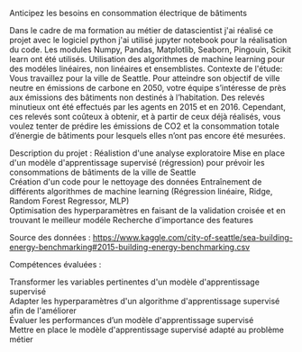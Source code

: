 
Anticipez les besoins en consommation électrique de bâtiments



Dans le cadre de ma formation au métier de datascientist j'ai réalisé ce projet avec le logiciel python j'ai utilisé jupyter notebook pour la réalisation du code. Les modules Numpy, Pandas, Matplotlib, Seaborn, Pingouin, Scikit learn ont été utilisés. Utilisation des algorithmes de machine learning pour des modéles linéaires, non linéaires et ensemblistes. 
Contexte de l'étude:
Vous travaillez pour la ville de Seattle. Pour atteindre son objectif de ville neutre en émissions de carbone en 2050, votre équipe s’intéresse de près aux émissions des bâtiments non destinés à l’habitation.
Des relevés minutieux ont été effectués par les agents en 2015 et en 2016. Cependant, ces relevés sont coûteux à obtenir, et à partir de ceux déjà réalisés, vous voulez tenter de prédire les émissions de CO2 et la consommation totale d’énergie de bâtiments pour lesquels elles n’ont pas encore été mesurées.


Description du projet :
  Réalistion d'une analyse exploratoire
  Mise en place d'un modèle d'apprentissage supervisé (régression) pour prévoir les consommations de bâtiments de la ville de Seattle     
  Création d'un code pour le nettoyage des données 
  Entraînement de différents algorithmes de machine learning (Régression linéaire,  Ridge, Random Forest Regressor, MLP)   
  Optimisation des hyperparamètres en faisant de la validation croisée et en trouvant le meilleur modéle
  Recherche d'importance des features    



Source des données : 
https://www.kaggle.com/city-of-seattle/sea-building-energy-benchmarking#2015-building-energy-benchmarking.csv 

Compétences évaluées :


  Transformer les variables pertinentes d'un modèle d'apprentissage supervisé     
  Adapter les hyperparamètres d'un algorithme d'apprentissage supervisé afin de l'améliorer    
  Évaluer les performances d’un modèle d'apprentissage supervisé    
  Mettre en place le modèle d'apprentissage supervisé adapté au problème métier
